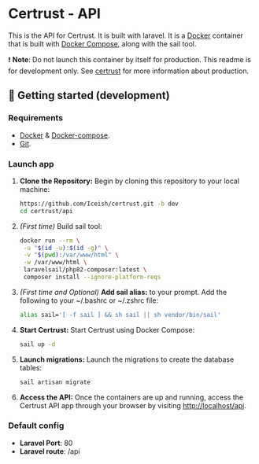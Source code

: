 # Certrust - API

This is the API for Certrust. It is built with laravel. It is a [Docker](https://www.docker.com/) container that is built with [Docker Compose](https://docs.docker.com/compose/), along with the sail tool.

❗ **Note**: Do not launch this container by itself for production. This readme is for development only. See [certrust](../README.md) for more information about production.

## 🚀 Getting started (development)

### Requirements
- [Docker](https://docs.docker.com/engine/install/) & [Docker-compose](https://docs.docker.com/compose/install/).
- [Git](https://git-scm.com/book/en/v2/Getting-Started-Installing-Git).

### Launch app

1. **Clone the Repository:** Begin by cloning this repository to your local machine:

   ```bash
   https://github.com/Iceish/certrust.git -b dev
   cd certrust/api
   ```

2. _(First time)_ Build sail tool:
   ```bash
   docker run --rm \
    -u "$(id -u):$(id -g)" \
    -v "$(pwd):/var/www/html" \
    -w /var/www/html \
    laravelsail/php82-composer:latest \
    composer install --ignore-platform-reqs
   ```
3. _(First time and Optional)_ **Add sail alias:** to your prompt. Add the following to your ~/.bashrc or ~/.zshrc file:
    ```bash
    alias sail='[ -f sail ] && sh sail || sh vendor/bin/sail'
    ```
   
4. **Start Certrust:** Start Certrust using Docker Compose:
   ```bash
   sail up -d
   ```
5. **Launch migrations:** Launch the migrations to create the database tables:

   ```bash
   sail artisan migrate
   ```
   
6. **Access the API:** Once the containers are up and running, access the Certrust API app through your browser by visiting [http://localhost/api](http://localhost/api).

### Default config

- **Laravel Port**: 80
- **Laravel route**: /api
